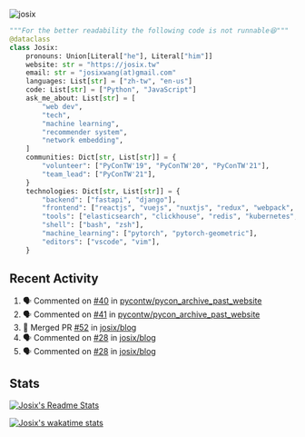 ![josix](https://komarev.com/ghpvc/?username=josix)
```python
"""For the better readability the following code is not runnable😆"""
@dataclass
class Josix:
    pronouns: Union[Literal["he"], Literal["him"]]
    website: str = "https://josix.tw"
    email: str = "josixwang(at)gmail.com"
    languages: List[str] = ["zh-tw", "en-us"]
    code: List[str] = ["Python", "JavaScript"]
    ask_me_about: List[str] = [
        "web dev",
        "tech",
        "machine learning",
        "recommender system",
        "network embedding",
    ]
    communities: Dict[str, List[str]] = {
        "volunteer": ["PyConTW'19", "PyConTW'20", "PyConTW'21"],
        "team_lead": ["PyConTW'21"],
    }
    technologies: Dict[str, List[str]] = {
        "backend": ["fastapi", "django"],
        "frontend": ["reactjs", "vuejs", "nuxtjs", "redux", "webpack", "tailwindcss"],
        "tools": ["elasticsearch", "clickhouse", "redis", "kubernetes", "docker"],
        "shell": ["bash", "zsh"],
        "machine_learning": ["pytorch", "pytorch-geometric"],
        "editors": ["vscode", "vim"],
    }
```
## Recent Activity
<!--START_SECTION:activity-->
1. 🗣 Commented on [#40](https://github.com/pycontw/pycon_archive_past_website/issues/40) in [pycontw/pycon_archive_past_website](https://github.com/pycontw/pycon_archive_past_website)
2. 🗣 Commented on [#41](https://github.com/pycontw/pycon_archive_past_website/issues/41) in [pycontw/pycon_archive_past_website](https://github.com/pycontw/pycon_archive_past_website)
3. 🎉 Merged PR [#52](https://github.com/josix/blog/pull/52) in [josix/blog](https://github.com/josix/blog)
4. 🗣 Commented on [#28](https://github.com/josix/blog/issues/28) in [josix/blog](https://github.com/josix/blog)
5. 🗣 Commented on [#28](https://github.com/josix/blog/issues/28) in [josix/blog](https://github.com/josix/blog)
<!--END_SECTION:activity-->



## Stats
[![Josix's Readme Stats](https://github-readme-stats.vercel.app/api?username=josix&show_icons=true&theme=default&count_private=true&card_width=400)](https://github.com/anuraghazra/github-readme-stats)

[![Josix's wakatime stats](https://github-readme-stats.vercel.app/api/wakatime?username=josix&layout=compact)](https://github.com/anuraghazra/github-readme-stats)

